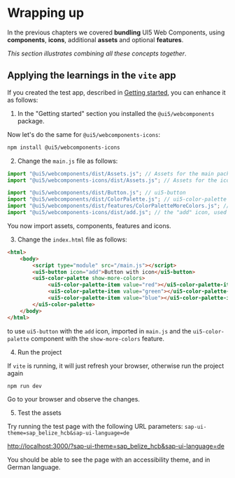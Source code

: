 # Wrapping up

In the previous chapters we covered **bundling** UI5 Web Components, using **components**, **icons**, additional **assets** and optional **features**.

*This section illustrates combining all these concepts together*.

## Applying the learnings in the `vite` app 

If you created the test app, described in [Getting started](./01.%20Getting%20Started.md), you can enhance it as follows:

 1) In the "Getting started" section you installed the `@ui5/webcomponents` package.

  Now let's do the same for `@ui5/webcomponents-icons`:

```bash
npm install @ui5/webcomponents-icons
```

 2) Change the `main.js` file as follows:

   ```js
   import "@ui5/webcomponents/dist/Assets.js"; // Assets for the main package
   import "@ui5/webcomponents-icons/dist/Assets.js"; // Assets for the icons package
  
   import "@ui5/webcomponents/dist/Button.js"; // ui5-button
   import "@ui5/webcomponents/dist/ColorPalette.js"; // ui5-color-palette
   import "@ui5/webcomponents/dist/features/ColorPaletteMoreColors.js"; // the "more colors" feature
   import "@ui5/webcomponents-icons/dist/add.js"; // the "add" icon, used inside the button
   ```

  You now import assets, components, features and icons.

 3) Change the `index.html` file as follows:

   ```html
   <html>
       <body>
           <script type="module" src="/main.js"></script>
           <ui5-button icon="add">Button with icon</ui5-button>
           <ui5-color-palette show-more-colors>
                <ui5-color-palette-item value="red"></ui5-color-palette-item>
                <ui5-color-palette-item value="green"></ui5-color-palette-item>
                <ui5-color-palette-item value="blue"></ui5-color-palette-item>
           </ui5-color-palette>
       </body>
   </html>
   ```

   to use `ui5-button` with the `add` icon, imported in `main.js` and the `ui5-color-palette` component with the `show-more-colors` feature.

 4) Run the project

  If `vite` is running, it will just refresh your browser, otherwise run the project again  

  ```bash
  npm run dev
  ```
  
  Go to your browser and observe the changes.

 5) Test the assets

  Try running the test page with the following URL parameters: `sap-ui-theme=sap_belize_hcb&sap-ui-language=de`

  [http://localhost:3000/?sap-ui-theme=sap_belize_hcb&sap-ui-language=de](http://localhost:3000/?sap-ui-theme=sap_belize_hcb&sap-ui-language=de)
  
  You should be able to see the page with an accessibility theme, and in German language.
  
